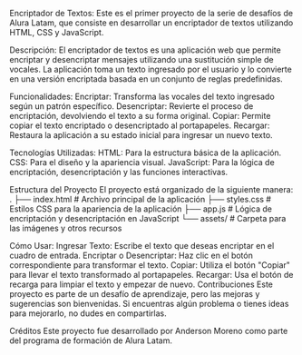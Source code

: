 Encriptador de Textos:
Este es el primer proyecto de la serie de desafíos de Alura Latam, que consiste en desarrollar un encriptador de textos utilizando HTML, CSS y JavaScript.

Descripción:
El encriptador de textos es una aplicación web que permite encriptar y desencriptar mensajes utilizando una sustitución simple de vocales. La aplicación toma un texto ingresado por el usuario y lo convierte en una versión encriptada basada en un conjunto de reglas predefinidas.

Funcionalidades:
Encriptar: Transforma las vocales del texto ingresado según un patrón específico.
Desencriptar: Revierte el proceso de encriptación, devolviendo el texto a su forma original.
Copiar: Permite copiar el texto encriptado o desencriptado al portapapeles.
Recargar: Restaura la aplicación a su estado inicial para ingresar un nuevo texto.

Tecnologías Utilizadas:
HTML: Para la estructura básica de la aplicación.
CSS: Para el diseño y la apariencia visual.
JavaScript: Para la lógica de encriptación, desencriptación y las funciones interactivas.

Estructura del Proyecto
El proyecto está organizado de la siguiente manera:
.
├── index.html          # Archivo principal de la aplicación
├── styles.css          # Estilos CSS para la apariencia de la aplicación
├── app.js              # Lógica de encriptación y desencriptación en JavaScript
└── assets/             # Carpeta para las imágenes y otros recursos

Cómo Usar:
Ingresar Texto: Escribe el texto que deseas encriptar en el cuadro de entrada.
Encriptar o Desencriptar: Haz clic en el botón correspondiente para transformar el texto.
Copiar: Utiliza el botón "Copiar" para llevar el texto transformado al portapapeles.
Recargar: Usa el botón de recarga para limpiar el texto y empezar de nuevo.
Contribuciones
Este proyecto es parte de un desafío de aprendizaje, pero las mejoras y sugerencias son bienvenidas. Si encuentras algún problema o tienes ideas para mejorarlo, no dudes en compartirlas.

Créditos
Este proyecto fue desarrollado por Anderson Moreno como parte del programa de formación de Alura Latam.
